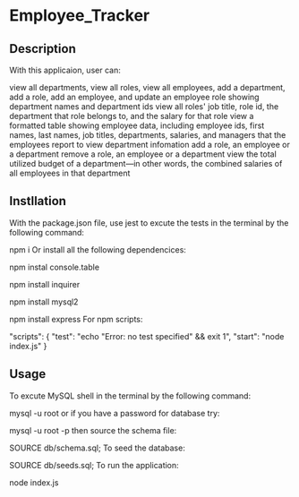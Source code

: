 # Employee_Tracker

## Description
With this applicaion, user can:

view all departments, view all roles, view all employees, add a department, add a role, add an employee, and update an employee role
showing department names and department ids
view all roles' job title, role id, the department that role belongs to, and the salary for that role
view a formatted table showing employee data, including employee ids, first names, last names, job titles, departments, salaries, and managers that the employees report to
view department infomation
add a role, an employee or a department
remove a role, an employee or a department
view the total utilized budget of a department—in other words, the combined salaries of all employees in that department

## Instllation
With the package.json file, use jest to excute the tests in the terminal by the following command:

npm i
Or install all the following dependencices:

npm instal console.table

npm install inquirer

npm install mysql2

npm install express
For npm scripts:

  "scripts": {
    "test": "echo \"Error: no test specified\" && exit 1",
    "start": "node index.js"
  }

## Usage
To excute MySQL shell in the terminal by the following command:

mysql -u root
or if you have a password for database try:

mysql -u root -p
then source the schema file:

SOURCE db/schema.sql;
To seed the database:

SOURCE db/seeds.sql;
To run the application:

node index.js